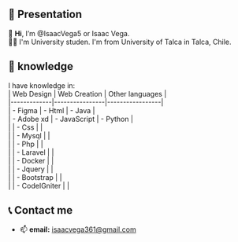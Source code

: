 ## 👋 Presentation  
👋 **Hi**, I’m @IsaacVega5 or Isaac Vega.  
👨‍🎓 I'm University studen. I'm from University of Talca in Talca, Chile.

## 🧠 knowledge  

I have knowledge in:  
|  Web Design |  Web Creation  | Other languages |  
|-------------|----------------|-----------------|  
| - Figma     | - Html         | - Java          |  
| - Adobe xd  | - JavaScript   | - Python        |  
|             | - Css          |                 |  
|             | - Mysql        |                 |  
|             | - Php          |                 |  
|             | - Laravel      |                 |  
|             | - Docker       |                 |  
|             | - Jquery       |                 |  
|             | - Bootstrap    |                 |  
|             | - CodeIGniter  |                 |  

## 📞 Contact me

- 📫 **email:** isaacvega361@gmail.com

<!---
IsaacVega5/IsaacVega5 is a ✨ special ✨ repository because its `README.md` (this file) appears on your GitHub profile.
You can click the Preview link to take a look at your changes.
--->

